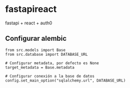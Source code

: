 # fastapireact

fastapi + react + auth0

## Configurar alembic

```
from src.models import Base
from src.database import DATABASE_URL

# Configurar metadata, por defecto es None
target_metadata = Base.metadata

# Configurar conexión a la base de datos
config.set_main_option("sqlalchemy.url", DATABASE_URL)
```
